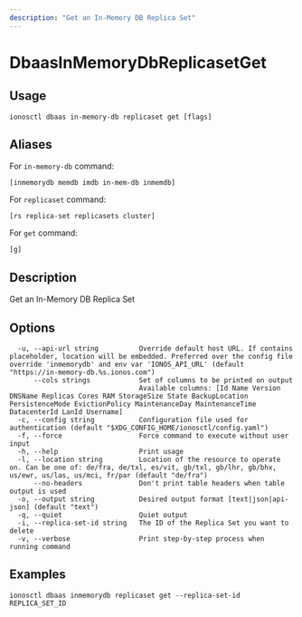 ```yaml
---
description: "Get an In-Memory DB Replica Set"
---
```


# DbaasInMemoryDbReplicasetGet

## Usage

```text
ionosctl dbaas in-memory-db replicaset get [flags]
```

## Aliases

For `in-memory-db` command:

```text
[inmemorydb memdb imdb in-mem-db inmemdb]
```

For `replicaset` command:

```text
[rs replica-set replicasets cluster]
```

For `get` command:

```text
[g]
```

## Description

Get an In-Memory DB Replica Set

## Options

```text
  -u, --api-url string          Override default host URL. If contains placeholder, location will be embedded. Preferred over the config file override 'inmemorydb' and env var 'IONOS_API_URL' (default "https://in-memory-db.%s.ionos.com")
      --cols strings            Set of columns to be printed on output 
                                Available columns: [Id Name Version DNSName Replicas Cores RAM StorageSize State BackupLocation PersistenceMode EvictionPolicy MaintenanceDay MaintenanceTime DatacenterId LanId Username]
  -c, --config string           Configuration file used for authentication (default "$XDG_CONFIG_HOME/ionosctl/config.yaml")
  -f, --force                   Force command to execute without user input
  -h, --help                    Print usage
  -l, --location string         Location of the resource to operate on. Can be one of: de/fra, de/txl, es/vit, gb/txl, gb/lhr, gb/bhx, us/ewr, us/las, us/mci, fr/par (default "de/fra")
      --no-headers              Don't print table headers when table output is used
  -o, --output string           Desired output format [text|json|api-json] (default "text")
  -q, --quiet                   Quiet output
  -i, --replica-set-id string   The ID of the Replica Set you want to delete
  -v, --verbose                 Print step-by-step process when running command
```

## Examples

```text
ionosctl dbaas inmemorydb replicaset get --replica-set-id REPLICA_SET_ID 
```


